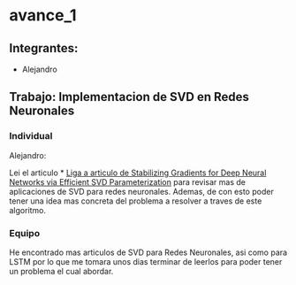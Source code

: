 # avance_1

## Integrantes:

* Alejandro



## Trabajo: Implementacion de SVD en Redes Neuronales

### Individual

Alejandro: 

Lei el articulo * [Liga a articulo de Stabilizing Gradients for Deep Neural Networks via Efficient SVD Parameterization](http://proceedings.mlr.press/v80/zhang18g/zhang18g.pdf) para revisar mas de aplicaciones de SVD para redes neuronales. Ademas, de con esto poder tener una idea mas concreta del problema a resolver a traves de este algoritmo.

### Equipo
He encontrado mas articulos de SVD para Redes Neuronales, asi como para LSTM por lo que me tomara unos dias terminar de leerlos para poder tener un problema el cual abordar.

